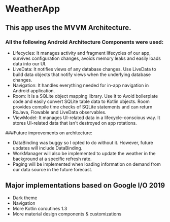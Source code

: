 # WeatherApp

## This app uses the MVVM Architecture.

### All the following Android Architecture Components were used:

* Lifecycles: It manages activity and fragment lifecycles of our app, survives configuration changes, avoids memory leaks and easily loads data into our UI.
* LiveData: It notifies views of any database changes. Use LiveData to build data objects that notify views when the underlying database changes.
* Navigation: It handles everything needed for in-app navigation in Android application.
* Room: It is a SQLite object mapping library. Use it to Avoid boilerplate code and easily convert SQLite table data to Kotlin objects. Room provides compile time checks of SQLite statements and can return RxJava, Flowable and LiveData observables.
* ViewModel: It manages UI-related data in a lifecycle-conscious way. It stores UI-related data that isn't destroyed on app rotations.

###Future improvements on architecture:

* DataBinding was buggy so I opted to do without it. However, future updates will include DataBinding.
* WorkManager will also be implemented to update the weather in the background at a specific refresh rate.
* Paging will be implemented when loading information on demand from our data source in the future forecast.

## Major implementations based on Google I/O 2019
* Dark theme
* Navigation
* More Kotlin coroutines 1.3
* More material design components & customizations

